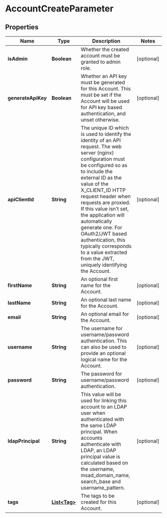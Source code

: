 

# AccountCreateParameter


## Properties

Name | Type | Description | Notes
------------ | ------------- | ------------- | -------------
**isAdmin** | **Boolean** | Whether the created account must be granted to admin role. |  [optional]
**generateApiKey** | **Boolean** | Whether an API key must be generated for this Account. This must be set if the Account will be used for API key based authentication, and unset otherwise. |  [optional]
**apiClientId** | **String** | The unique ID which is used to identify the identity of an API request. The web server (nginx) configuration must be configured so as to include the external ID as the value of the X_CLIENT_ID HTTP request header when requests are proxied. If this value isn&#39;t set, the application will automatically generate one. For OAuth2/JWT based authentication, this typically corresponds to a value extracted from the JWT, uniquely identifying the Account. |  [optional]
**firstName** | **String** | An optional first name for the Account. |  [optional]
**lastName** | **String** | An optional last name for the Account. |  [optional]
**email** | **String** | An optional email for the Account. |  [optional]
**username** | **String** | The username for username/password authentication. This can also be used to provide an optional logical name for the Account. |  [optional]
**password** | **String** | The password for username/password authentication. |  [optional]
**ldapPrincipal** | **String** | This value will be used for linking this account to an LDAP user when authenticated with the same LDAP principal. When accounts authenticate with LDAP, an LDAP principal value is calculated based on the username, msad_domain_name, search_base and username_pattern. |  [optional]
**tags** | [**List&lt;Tag&gt;**](Tag.md) | The tags to be created for this Account. |  [optional]



